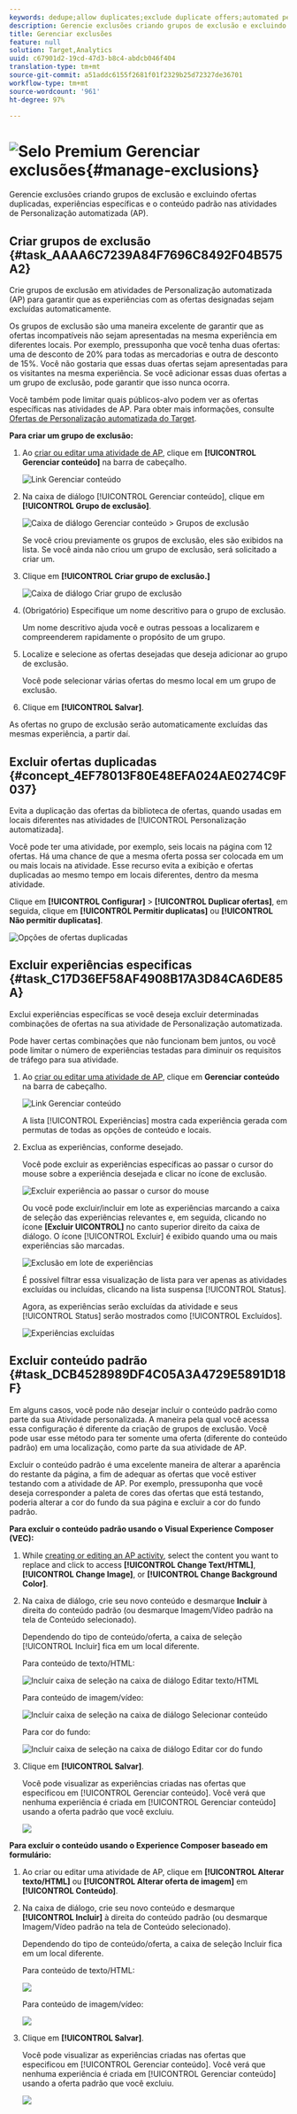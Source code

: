 ```yaml
---
keywords: dedupe;allow duplicates;exclude duplicate offers;automated personalization;disallow duplicate offers
description: Gerencie exclusões criando grupos de exclusão e excluindo ofertas duplicadas, experiências específicas e o conteúdo padrão nas atividades de Personalização Adobe Target automatizada (AP) no Adobe Target.
title: Gerenciar exclusões
feature: null
solution: Target,Analytics
uuid: c67901d2-19cd-47d3-b8c4-abdcb046f404
translation-type: tm+mt
source-git-commit: a51addc6155f2681f01f2329b25d72327de36701
workflow-type: tm+mt
source-wordcount: '961'
ht-degree: 97%

---
```



# ![Selo Premium](/help/assets/premium.png) Gerenciar exclusões{#manage-exclusions}

Gerencie exclusões criando grupos de exclusão e excluindo ofertas duplicadas, experiências específicas e o conteúdo padrão nas atividades de Personalização automatizada (AP).

## Criar grupos de exclusão {#task_AAAA6C7239A84F7696C8492F04B575A2}

Crie grupos de exclusão em atividades de Personalização automatizada (AP) para garantir que as experiências com as ofertas designadas sejam excluídas automaticamente.

Os grupos de exclusão são uma maneira excelente de garantir que as ofertas incompatíveis não sejam apresentadas na mesma experiência em diferentes locais. Por exemplo, pressuponha que você tenha duas ofertas: uma de desconto de 20% para todas as mercadorias e outra de desconto de 15%. Você não gostaria que essas duas ofertas sejam apresentadas para os visitantes na mesma experiência. Se você adicionar essas duas ofertas a um grupo de exclusão, pode garantir que isso nunca ocorra.

Você também pode limitar quais públicos-alvo podem ver as ofertas específicas nas atividades de AP. Para obter mais informações, consulte [Ofertas de Personalização automatizada do Target](/help/c-activities/t-automated-personalization/ap-target-offers.md).

**Para criar um grupo de exclusão:**

1. Ao [criar ou editar uma atividade de AP](/help/c-activities/t-automated-personalization/create-ap-activity.md), clique em **[!UICONTROL Gerenciar conteúdo]** na barra de cabeçalho.

   ![Link Gerenciar conteúdo](/help/c-activities/t-automated-personalization/assets/manage-content.png)

1. Na caixa de diálogo [!UICONTROL Gerenciar conteúdo], clique em **[!UICONTROL Grupo de exclusão]**.

   ![Caixa de diálogo Gerenciar conteúdo > Grupos de exclusão](/help/c-activities/t-automated-personalization/assets/exclusion_group_create-new.png)

   Se você criou previamente os grupos de exclusão, eles são exibidos na lista. Se você ainda não criou um grupo de exclusão, será solicitado a criar um.

1. Clique em **[!UICONTROL Criar grupo de exclusão.]**

   ![Caixa de diálogo Criar grupo de exclusão](/help/c-activities/t-automated-personalization/assets/exclusion_group_create_dialog-new.png)

1. (Obrigatório) Especifique um nome descritivo para o grupo de exclusão.

   Um nome descritivo ajuda você e outras pessoas a localizarem e compreenderem rapidamente o propósito de um grupo.

1. Localize e selecione as ofertas desejadas que deseja adicionar ao grupo de exclusão.

   Você pode selecionar várias ofertas do mesmo local em um grupo de exclusão.

1. Clique em **[!UICONTROL Salvar]**.

As ofertas no grupo de exclusão serão automaticamente excluídas das mesmas experiência, a partir daí.

## Excluir ofertas duplicadas {#concept_4EF78013F80E48EFA024AE0274C9F037}

Evita a duplicação das ofertas da biblioteca de ofertas, quando usadas em locais diferentes nas atividades de [!UICONTROL Personalização automatizada].

Você pode ter uma atividade, por exemplo, seis locais na página com 12 ofertas. Há uma chance de que a mesma oferta possa ser colocada em um ou mais locais na atividade. Esse recurso evita a exibição e ofertas duplicadas ao mesmo tempo em locais diferentes, dentro da mesma atividade.

Clique em **[!UICONTROL Configurar]** > **[!UICONTROL Duplicar ofertas]**, em seguida, clique em **[!UICONTROL Permitir duplicatas]** ou **[!UICONTROL Não permitir duplicatas]**.

![Opções de ofertas duplicadas](/help/c-activities/t-automated-personalization/assets/duplicate_offers-new.png)

## Excluir experiências especificas {#task_C17D36EF58AF4908B17A3D84CA6DE85A}

Exclui experiências específicas se você deseja excluir determinadas combinações de ofertas na sua atividade de Personalização automatizada.

Pode haver certas combinações que não funcionam bem juntos, ou você pode limitar o número de experiências testadas para diminuir os requisitos de tráfego para sua atividade.

1. Ao [criar ou editar uma atividade de AP](/help/c-activities/t-automated-personalization/create-ap-activity.md), clique em **Gerenciar conteúdo** na barra de cabeçalho.

   ![Link Gerenciar conteúdo](/help/c-activities/t-automated-personalization/assets/manage-content.png)

   A lista [!UICONTROL Experiências] mostra cada experiência gerada com permutas de todas as opções de conteúdo e locais.

1. Exclua as experiências, conforme desejado.

   Você pode excluir as experiências específicas ao passar o cursor do mouse sobre a experiência desejada e clicar no ícone de exclusão.

   ![Excluir experiência ao passar o cursor do mouse](/help/c-activities/t-automated-personalization/assets/exclude_exp_1a.png)

   Ou você pode excluir/incluir em lote as experiências marcando a caixa de seleção das experiências relevantes e, em seguida, clicando no ícone **[Excluir UICONTROL]** no canto superior direito da caixa de diálogo. O ícone [!UICONTROL Excluir] é exibido quando uma ou mais experiências são marcadas.

   ![Exclusão em lote de experiências](/help/c-activities/t-automated-personalization/assets/exclude_exp_2a.png)

   É possível filtrar essa visualização de lista para ver apenas as atividades excluídas ou incluídas, clicando na lista suspensa [!UICONTROL Status].

   Agora, as experiências serão excluídas da atividade e seus [!UICONTROL Status] serão mostrados como [!UICONTROL Excluídos].

   ![Experiências excluídas](/help/c-activities/t-automated-personalization/assets/exclude_exp_3a.png)

## Excluir conteúdo padrão {#task_DCB4528989DF4C05A3A4729E5891D18F}

Em alguns casos, você pode não desejar incluir o conteúdo padrão como parte da sua Atividade personalizada. A maneira pela qual você acessa essa configuração é diferente da criação de grupos de exclusão. Você pode usar esse método para ter somente uma oferta (diferente do conteúdo padrão) em uma localização, como parte da sua atividade de AP.

Excluir o conteúdo padrão é uma excelente maneira de alterar a aparência do restante da página, a fim de adequar as ofertas que você estiver testando com a atividade de AP. Por exemplo, pressuponha que você deseja corresponder a paleta de cores das ofertas que está testando, poderia alterar a cor do fundo da sua página e excluir a cor do fundo padrão.

**Para excluir o conteúdo padrão usando o Visual Experience Composer (VEC):**

1. While [creating or editing an AP activity](/help/c-activities/t-automated-personalization/create-ap-activity.md), select the content you want to replace and click to access **[!UICONTROL Change Text/HTML]**, **[!UICONTROL Change Image]**, or **[!UICONTROL Change Background Color]**.
1. Na caixa de diálogo, crie seu novo conteúdo e desmarque **Incluir** à direita do conteúdo padrão (ou desmarque Imagem/Vídeo padrão na tela de Conteúdo selecionado).

   Dependendo do tipo de conteúdo/oferta, a caixa de seleção [!UICONTROL Incluir] fica em um local diferente.

   Para conteúdo de texto/HTML:

   ![Incluir caixa de seleção na caixa de diálogo Editar texto/HTML](/help/c-activities/t-automated-personalization/assets/exclude_content_vec_1a.png)

   Para conteúdo de imagem/vídeo:

   ![Incluir caixa de seleção na caixa de diálogo Selecionar conteúdo](/help/c-activities/t-automated-personalization/assets/exclude_content_vec_2a.png)

   Para cor do fundo:

   ![Incluir caixa de seleção na caixa de diálogo Editar cor do fundo](/help/c-activities/t-automated-personalization/assets/exclude_content_vec_3a.png)

1. Clique em **[!UICONTROL Salvar]**.

   Você pode visualizar as experiências criadas nas ofertas que especificou em [!UICONTROL Gerenciar conteúdo]. Você verá que nenhuma experiência é criada em [!UICONTROL Gerenciar conteúdo] usando a oferta padrão que você excluiu.

   ![](assets/exclude_content_vec_4.png)

**Para excluir o conteúdo usando o Experience Composer baseado em formulário:**

1. Ao criar ou editar uma atividade de AP, clique em **[!UICONTROL Alterar texto/HTML]** ou **[!UICONTROL Alterar oferta de imagem]** em **[!UICONTROL Conteúdo]**.
1. Na caixa de diálogo, crie seu novo conteúdo e desmarque **[!UICONTROL Incluir]** à direita do conteúdo padrão (ou desmarque Imagem/Vídeo padrão na tela de Conteúdo selecionado).

   Dependendo do tipo de conteúdo/oferta, a caixa de seleção Incluir fica em um local diferente.

   Para conteúdo de texto/HTML:

   ![](assets/exclude_content_form_1.png)

   Para conteúdo de imagem/vídeo:

   ![](assets/exclude_content_form_2.png)

1. Clique em **[!UICONTROL Salvar]**.

   Você pode visualizar as experiências criadas nas ofertas que especificou em [!UICONTROL Gerenciar conteúdo]. Você verá que nenhuma experiência é criada em [!UICONTROL Gerenciar conteúdo] usando a oferta padrão que você excluiu.

   ![](assets/exclude_content_form_3.png)

